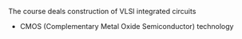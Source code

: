 The course deals construction of VLSI integrated circuits
  - CMOS (Complementary Metal Oxide Semiconductor) technology
